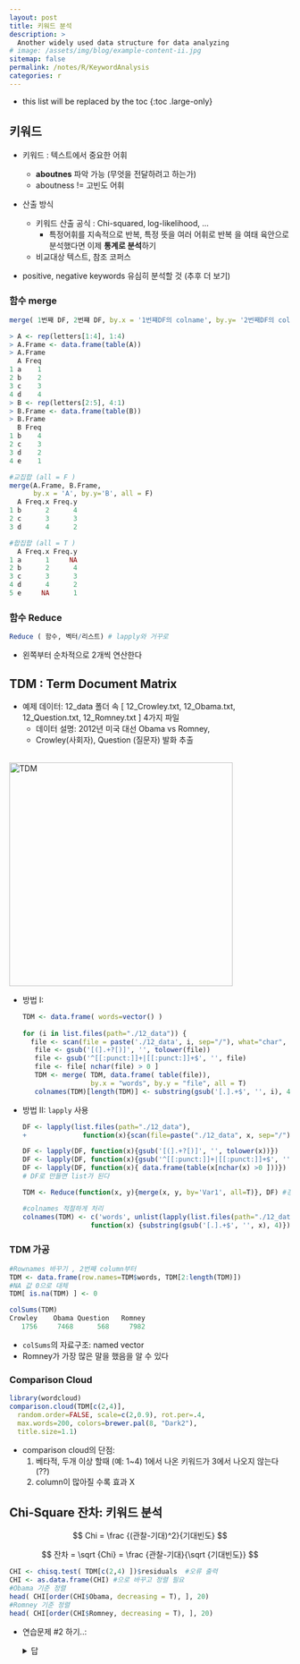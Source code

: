 ```yaml
---
layout: post
title: 키워드 분석
description: >
  Another widely used data structure for data analyzing
# image: /assets/img/blog/example-content-ii.jpg
sitemap: false
permalink: /notes/R/KeywordAnalysis
categories: r
---
```


* this list will be replaced by the toc
{:toc .large-only}


## 키워드

- <fontcolor>키워드</fontcolor> : 텍스트에서 중요한 어휘
  - **aboutnes** 파악 가능 (무엇을 전달하려고 하는가)
  - aboutness != 고빈도 어휘

- 산출 방식
  - 키워드 산출 공식 : Chi-squared, log-likelihood, ...
    - 특정어휘를 지속적으로 반복, 특정 뜻을 여러 어휘로 반복 을 여태 육안으로 분석했다면 이제 **통계로 분석**하기
  - 비교대상 텍스트, 참조 코퍼스

- positive, negative keywords 유심히 분석할 것 (추후 더 보기)

### 함수 merge

```R
merge( 1번째 DF, 2번쨰 DF, by.x = '1번쨰DF의 colname', by.y= '2번째DF의 colname', all = F 또는 T)
```

```R
> A <- rep(letters[1:4], 1:4)
> A.Frame <- data.frame(table(A))
> A.Frame
  A Freq
1 a    1
2 b    2
3 c    3
4 d    4
> B <- rep(letters[2:5], 4:1)
> B.Frame <- data.frame(table(B))
> B.Frame
  B Freq
1 b    4
2 c    3
3 d    2
4 e    1
```
```R
#교집합 (all = F )
merge(A.Frame, B.Frame, 
      by.x = 'A', by.y='B', all = F)
  A Freq.x Freq.y
1 b      2      4
2 c      3      3
3 d      4      2

#합집합 (all = T )
  A Freq.x Freq.y
1 a      1     NA
2 b      2      4
3 c      3      3
4 d      4      2
5 e     NA      1

```
### 함수 Reduce

```R
Reduce ( 함수, 벡터/리스트) # lapply와 거꾸로
```
- 왼쪽부터 순차적으로 2개씩 연산한다 

## TDM : Term Document Matrix

- 예제 데이터: 12_data 폴더 속 [ 12_Crowley.txt, 12_Obama.txt, 12_Question.txt, 12_Romney.txt ] 4가지 파일 
  - 데이터 설명: 2012년 미국 대선 Obama vs Romney, 
  - Crowley(사회자), Question (질문자) 발화 추출

<br/><img src="../DataAnalytics/R/assets/tdm.png" alt="TDM" style="height: 400px; width: 400px;"/>

- 방법 I:

  ```R
  TDM <- data.frame( words=vector() )
   
  for (i in list.files(path="./12_data")) {
    file <- scan(file = paste('./12_data', i, sep="/"), what="char", quote=NULL)
     file <- gsub('[(].+?[)]', '', tolower(file))
     file <- gsub('^[[:punct:]]+|[[:punct:]]+$', '', file)
     file <- file[ nchar(file) > 0 ]
     TDM <- merge( TDM, data.frame( table(file)),
                   by.x = "words", by.y = "file", all = T)
     colnames(TDM)[length(TDM)] <- substring(gsub('[.].+$', '', i), 4) }
  ```

- 방법 II: <code>lapply</code> 사용
  
  ```R
  DF <- lapply(list.files(path="./12_data"), 
  +              function(x){scan(file=paste("./12_data", x, sep="/"), what="char", quote=NULL)})

  DF <- lapply(DF, function(x){gsub('[(].+?[)]', '', tolower(x))})
  DF <- lapply(DF, function(x){gsub('^[[:punct:]]+|[[:punct:]]+$', '', x )})
  DF <- lapply(DF, function(x){ data.frame(table(x[nchar(x) >0 ]))})
  # DF로 만들면 list가 된다

  TDM <- Reduce(function(x, y){merge(x, y, by='Var1', all=T)}, DF) #경고메시지 출력

  #colnames 적절하게 처리
  colnames(TDM) <- c('words', unlist(lapply(list.files(path="./12_data"),
                   function(x) {substring(gsub('[.].+$', '', x), 4)})))

  ```

### TDM 가공

```R
#Rownames 바꾸기 , 2번째 column부터
TDM <- data.frame(row.names=TDM$words, TDM[2:length(TDM)])
#NA 값 0으로 대체
TDM[ is.na(TDM) ] <- 0 

colSums(TDM)
Crowley    Obama Question   Romney 
   1756     7468      568     7982 
```
- <code>colSums</code>의 자료구조: named vector
- Romney가 가장 많은 말을 했음을 알 수 있다

### Comparison Cloud 

```R
library(wordcloud)
comparison.cloud(TDM[c(2,4)], 
  random.order=FALSE, scale=c(2,0.9), rot.per=.4, 
  max.words=200, colors=brewer.pal(8, "Dark2"), 
  title.size=1.1)

```
- comparison cloud의 단점:
  1. 베타적, 두개 이상 할때 (예: 1~4) 1에서 나온 키워드가 3에서 나오지 않는다 (??)
  2. column이 많아질 수록 효과 X

## Chi-Square 잔차: 키워드 분석

$$ 
  Chi = \frac {(관찰-기대)^2}{기대빈도}
$$

$$ 
  잔차 = \sqrt {Chi} = \frac {관찰-기대}{\sqrt {기대빈도}}
$$

```R
CHI <- chisq.test( TDM[c(2,4) ])$residuals  #오류 출력
CHI <- as.data.frame(CHI) #으로 바꾸고 정렬 필요
#Obama 기준 정렬
head( CHI[order(CHI$Obama, decreasing = T), ], 20)
#Romney 기준 정렬
head( CHI[order(CHI$Romney, decreasing = T), ], 20)
```





- 연습문제 #2 하기..:
   

    <details>                   
    <summary>답</summary>
    <div markdown="1">

    ```R
    
    ```

    </div></details>



